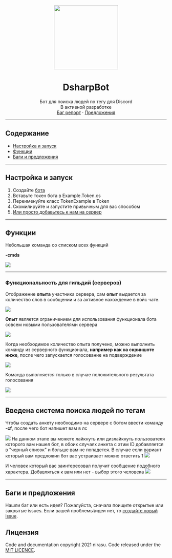 <p align="center">
  <a href="https://github.com/nirasu-git/DsharpBot">
    <img src="https://cdn.discordapp.com/app-icons/836223850383016006/1170e78a045881f3d0dbbd7070869f3c.png?size=256" width=200 height=200>
  </a>

  <h1 align="center">DsharpBot</h3>
  <p align="center">
    Бот для поиска людей по тегу для Discord <br> В активной разработке
    <br>
    <a href="https://github.com/nirasu-git/DsharpBot/issues/new">Баг репорт</a>
    ·
    <a href="https://github.com/nirasu-git/DsharpBot/issues/new">Предложения</a>
  </p>
</p>

***
## Содержание

- [Настройка и запуск](#Настройка-и-запуск)
- [Функции](#Функции)
- [Баги и предложения](#Баги-и-предложения)

***

## Настройка и запуск

1. Создайте [бота](https://discord.com/developers/docs/intro)
2. Вставьте токен бота в Example.Token.cs
3. Переименуйте класс TokenExample в Token
4. Скомилируйте и запустите привычным для вас способом
0. <a href="https://discord.gg/dQqmRKP7">Или просто добавьтесь к нам на сервер</a>
***
## Функции

Небольшая команда со списком всех функций 

**-cmds**

<img src="https://cdn.discordapp.com/attachments/836250799382069268/838180299014930502/unknown.png">

***
<h3>Функциональность для гильдий (серверов)</h3>

Отображение **опыта** участника сервера, сам **опыт** выдается за количество слов в сообщении и за активное нахождение в войс чате.

<img src="https://sun9-52.userapi.com/impg/n-OOUJfHYTnB0JadGX5Wmt4IpXw9PsBjZbAryg/F6CjkdJLZNE.jpg?size=290x146&quality=96&sign=280e37b1161e59359fdd82dd255a7aeb&type=album">

**Опыт** является ограничением для использования функционала бота совсем новыми пользователями сервера

<img src="https://sun9-28.userapi.com/impg/oEXV0bo9XkVJZp3VAjkmfNBdLkVvVF0_B8uawg/6SF6ZyX7jNo.jpg?size=431x191&quality=96&sign=1a72f09510c440222de7ac54b5a38478&type=album">

Когда необходимое количество опыта получено, можно выполнить команду из серверного функционала, **например как на скриншоте ниже**, после чего запускается голосование на подверждение

<img src="https://sun9-52.userapi.com/impg/X8L5NYE7BRKswRbBB9W-xydJaeU5pRjamwBG_g/n47TkLvK6Rc.jpg?size=623x221&quality=96&sign=ccc91461efe93a31c84ef520659ad811&type=album8">

Команда выполняется только в случае положительного результата голосования

<img src="https://sun9-6.userapi.com/impg/TJJfuAXbOrg2rniwiehK1Ggs4jst5sQ7eze_9A/FlD_CE9l5W8.jpg?size=709x395&quality=96&sign=b985fe57e78bc1c177b01c41ca7ce563&type=album">

***

<h2>Введена система поиска людей по тегам</h2>

Чтобы создать анкету необходимо на сервере с ботом ввести команду **-cf**, после чего бот напишет вам в лс

<img src="https://cdn.discordapp.com/attachments/836250799382069268/838181626868531232/unknown.png">
На данном этапе вы можете лайкнуть или дизлайкнуть пользователя которого вам нашел бот, в обоих случаях анкета с этим ID добавляется в "черный список" и больше вам не попадется. В случае если вариант который вам предложил бот вас устраивает можно ответить 1
<img src="https://cdn.discordapp.com/attachments/836250799382069268/838180235781996554/unknown.png">

И человек который вас заинтересовал получит сообщение подобного характера. Добавляться к вам или нет - выбор этого человека
<img src="https://cdn.discordapp.com/attachments/836244188629827658/838182894798372916/unknown.png">

***

## Баги и предложения

Нашли баг или есть идея? Пожалуйста, сначала поищите открытые или закрытые issues. Если вашей проблемы\идеи нет, то [создайте новый issue](https://github.com/nirasu-git/DsharpBot/issues/new).


## Лицензия

Code and documentation copyright 2021 nirasu. Code released under the [MIT LICENCE](https://github.com/nirasu-git/DsharpBot/blob/master/LICENSE).
